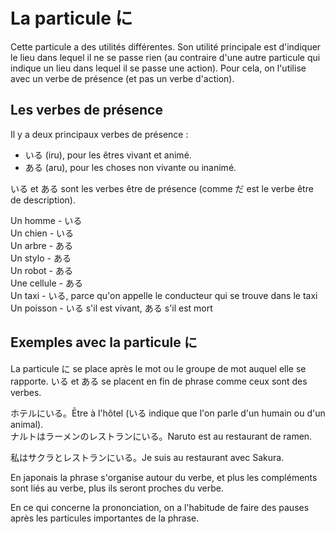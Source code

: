 # La particule に

Cette particule a des utilités différentes.  Son utilité principale est d'indiquer le lieu
dans lequel il ne se passe rien (au contraire d'une autre particule qui indique un lieu
dans lequel il se passe une action). Pour cela, on l'utilise avec un verbe de présence (et pas un
verbe d'action).

## Les verbes de présence

Il y a deux principaux verbes de présence :
- いる (iru), pour les êtres vivant et animé.
- ある (aru), pour les choses non vivante ou inanimé.

いる et ある sont les verbes être de présence (comme だ est le verbe être de description).

Un homme - いる  
Un chien - いる  
Un arbre - ある  
Un stylo - ある  
Un robot - ある  
Une cellule - ある  
Un taxi - いる, parce qu'on appelle le conducteur qui se trouve dans le taxi  
Un poisson - いる s'il est vivant, ある s'il est mort

## Exemples avec la particule に

La particule に se place après le mot ou le groupe de mot auquel elle se rapporte.
いる et ある se placent en fin de phrase comme ceux sont des verbes.

ホテルにいる。Ētre à l'hôtel (いる indique que l'on parle d'un humain ou d'un animal).  
ナルトはラーメンのレストランにいる。Naruto est au restaurant de ramen.  

私はサクラとレストランにいる。Je suis au restaurant avec Sakura. 

En japonais la phrase s'organise autour du verbe, et plus les compléments sont liés
au verbe, plus ils seront proches du verbe.  

En ce qui concerne la prononciation, on a l'habitude de faire des pauses après les 
particules importantes de la phrase.